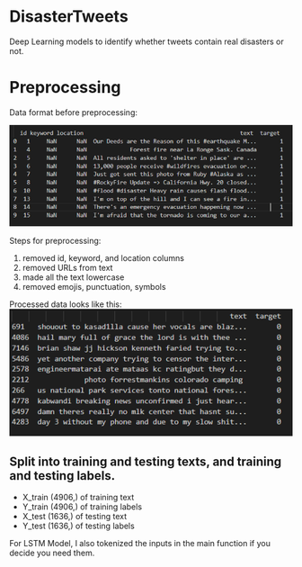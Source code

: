 # DisasterTweets
Deep Learning models to identify whether tweets contain real disasters or not.

# Preprocessing
Data format before preprocessing:

![Unprocessed Data](imgs/unprocesseddata.PNG)

Steps for preprocessing:
1. removed id, keyword, and location columns
2. removed URLs from text
3. made all the text lowercase
4. removed emojis, punctuation, symbols

Processed data looks like this:
![Unprocessed Data](imgs/processeddata.PNG)


## Split into training and testing texts, and training and testing labels.
- X_train (4906,) of training text
- Y_train (4906,) of training labels
- X_test (1636,) of testing text
- Y_test (1636,) of testing labels

For LSTM Model, I also tokenized the inputs in the main function if you decide you need them.
